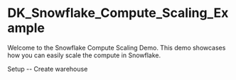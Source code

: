 # DK_Snowflake_Compute_Scaling_Example
Welcome to the Snowflake Compute Scaling Demo. This demo showcases how you can easily scale the compute in Snowflake.

Setup
-- Create warehouse
